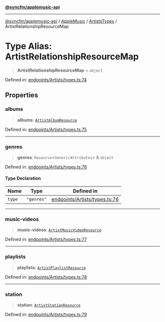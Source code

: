 [**@syncfm/applemusic-api**](../../../../../../README.md)

***

[@syncfm/applemusic-api](../../../../../../globals.md) / [AppleMusic](../../../README.md) / [ArtistsTypes](../README.md) / ArtistRelationshipResourceMap

# Type Alias: ArtistRelationshipResourceMap

> **ArtistRelationshipResourceMap** = `object`

Defined in: [endpoints/Artists/types.ts:74](https://github.com/sync-fm/applemusic-api/blob/9ff258d5e3837a0cb0f9914911c5614d92f344ed/src/endpoints/Artists/types.ts#L74)

## Properties

### albums

> **albums**: [`ArtistAlbumResource`](ArtistAlbumResource.md)

Defined in: [endpoints/Artists/types.ts:75](https://github.com/sync-fm/applemusic-api/blob/9ff258d5e3837a0cb0f9914911c5614d92f344ed/src/endpoints/Artists/types.ts#L75)

***

### genres

> **genres**: `Resource`\<`GenericAttributes`\> & `object`

Defined in: [endpoints/Artists/types.ts:76](https://github.com/sync-fm/applemusic-api/blob/9ff258d5e3837a0cb0f9914911c5614d92f344ed/src/endpoints/Artists/types.ts#L76)

#### Type Declaration

| Name | Type | Defined in |
| ------ | ------ | ------ |
| `type` | `"genres"` | [endpoints/Artists/types.ts:76](https://github.com/sync-fm/applemusic-api/blob/9ff258d5e3837a0cb0f9914911c5614d92f344ed/src/endpoints/Artists/types.ts#L76) |

***

### music-videos

> **music-videos**: [`ArtistMusicVideoResource`](ArtistMusicVideoResource.md)

Defined in: [endpoints/Artists/types.ts:77](https://github.com/sync-fm/applemusic-api/blob/9ff258d5e3837a0cb0f9914911c5614d92f344ed/src/endpoints/Artists/types.ts#L77)

***

### playlists

> **playlists**: [`ArtistPlaylistResource`](ArtistPlaylistResource.md)

Defined in: [endpoints/Artists/types.ts:78](https://github.com/sync-fm/applemusic-api/blob/9ff258d5e3837a0cb0f9914911c5614d92f344ed/src/endpoints/Artists/types.ts#L78)

***

### station

> **station**: [`ArtistStationResource`](ArtistStationResource.md)

Defined in: [endpoints/Artists/types.ts:79](https://github.com/sync-fm/applemusic-api/blob/9ff258d5e3837a0cb0f9914911c5614d92f344ed/src/endpoints/Artists/types.ts#L79)
